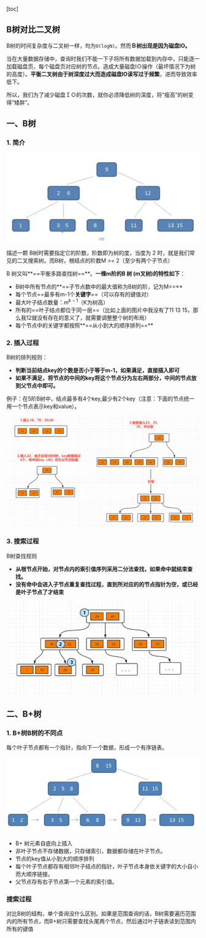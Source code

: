 [toc]

## B树对比二叉树

B树的时间复杂度与二叉树一样，均为`O(logN)`。然而**Ｂ树出现是因为磁盘IO。**

当在大量数据存储中，查询时我们不能一下子将所有数据加载到内存中，只能逐一加载磁盘页，每个磁盘页对应树的节点。造成大量磁盘IＯ操作（最坏情况下为树的高度）。**平衡二叉树由于树深度过大而造成磁盘IO读写过于频繁**，进而导致效率低下。

所以，我们为了减少磁盘ＩＯ的次数，就你必须降低树的深度，将“瘦高”的树变得“矮胖”。



## 一、B树

### 1. 简介

![image-20210919215515152](images/image-20210919215515152.png)

描述一颗 B树时需要指定它的阶数，阶数即为树的度，当度为 2 时，就是我们常见的二叉搜索树。而B树，根结点的阶数M >= 2（至少有两个子节点）

B 树又叫**==平衡多路查找树==**。**一棵m阶的B 树 (m叉树)的特性如下**：

- B树中所有节点的**==子节点数中的最大值称为B树的阶，记为M==**
- 每个节点==最多有m-1个**关键字**==（可以存有的键值对）
- 最大叶子结点数量：$m^{k-1}$（K为树高）
- 所有的==叶子结点都位于同一层==（比如上面的图片中我没有了11 13 15，那么我12就没有存在的意义了，就需要调整整个树的布局）
- 每个节点中的关键字都按照**==从小到大的顺序排列==**



### 2. 插入过程

B树的排列规则：

- **判断当前结点key的个数是否小于等于m-1，如果满足，直接插入即可**
- **如果不满足，将节点的中间的key将这个节点分为左右两部分，中间的节点放到父节点中即可。**

例子：在5阶B树中，结点最多有4个key,最少有2个key（注意：下面的节点统一用一个节点表示key和value）。

![image-20210919224341266](images/image-20210919224341266.png)



### 3. 搜索过程

B树查找规则

- **从根节点开始，对节点内的索引值序列采用二分法查找，如果命中就结束查找。**
- **没有命中会进入子节点重复查找过程，直到所对应的的节点指针为空，或已经是叶子节点了才结束**

![image-20210919225528413](images/image-20210919225528413.png)





## 二、B+树

### 1. B+树B树的不同点

每个叶子节点都有一个指针，指向下一个数据，形成一个有序链表。

![image-20210919231108854](images/image-20210919231108854.png)

- B+ 树元素自底向上插入
- 非叶子节点不存储数据，只存储索引，数据都存储在叶子节点。
- 节点的key值从小到大的顺序排列
- 每个叶子节点都存有相邻叶子结点的指针，叶子节点本身依关键字的大小自小而大顺序链接。
- 父节点存有右子节点第一个元素的索引值。



### 搜索过程

对比B树的结构，单个查询没什么区别。如果是范围查询的话，B树需要遍历范围内的所有节点，而B+树只需要查找头尾两个节点，然后通过叶子链表读到范围内所有的键值
